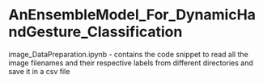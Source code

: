 # AnEnsembleModel_For_DynamicHandGesture_Classification

image_DataPreparation.ipynb - contains the code snippet to read all the image filenames and their respective labels from different directories and save it in a csv file
